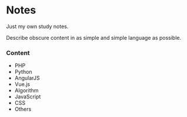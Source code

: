 # Notes
Just my own study notes.

Describe obscure content in as simple and simple language as possible.


### Content

- PHP
- Python
- AngularJS
- Vue.js
- Algorithm
- JavaScript
- CSS
- Others

